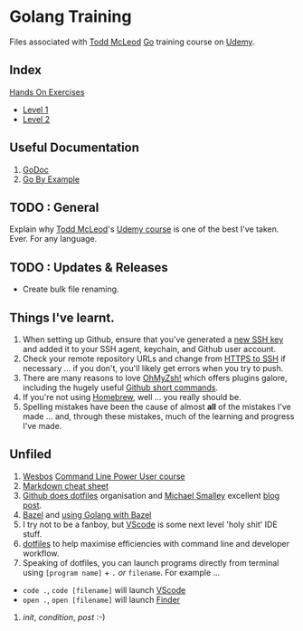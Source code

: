 # Golang Training
 Files associated with [Todd McLeod](https://twitter.com/todd_mcleod) [Go](https://go.dev "The Go programming language") training course on [Udemy](https://www.udemy.com "Main Site").

 ## Index
 [Hands On Exercises][1]
 * [Level 1][2]
 * [Level 2][3]

## Useful Documentation
1. [GoDoc](https://godoc.org "Golang documentation organised a bit better than go.dev")
2. [Go By Example](https://gobyexample.com "Golang documentation with working examples")

## TODO : General
Explain why [Todd McLeod](https://twitter.com/todd_mclead)'s [Udemy course](https://www.udemy.com/course/learn-how-to-code) is one of the best I've taken. Ever. For any language.

## TODO : Updates & Releases
* Create bulk file renaming.

 ## Things I've learnt.
 1. When setting up Github, ensure that you've generated a [new SSH key](https://docs.github.com/en/authentication/connecting-to-github-with-ssh/generating-a-new-ssh-key-and-adding-it-to-the-ssh-agent) and added it to your SSH agent, keychain, and Github user account.
 2. Check your remote repository URLs and change from [HTTPS to SSH](https://docs.github.com/en/get-started/getting-started-with-git/managing-remote-repositories#switching-remote-urls-from-https-to-ssh) if necessary ... if you don't, you'll likely get errors when you try to push.
 3. There are many reasons to love [OhMyZsh!](https://ohmyz.sh/) which offers plugins galore, including the hugely useful [Github short commands](https://kapeli.com/cheat_sheets/Oh-My-Zsh_Git.docset/Contents/Resources/Documents/index).
 4. If you're not using [Homebrew](https://brew.sh/), well ... you really should be.
 5. Spelling mistakes have been the cause of almost **all** of the mistakes I've made ... and, through these mistakes, much of the learning and progress I've made. 

## Unfiled
1. [Wesbos](https://twitter.com/wesbos) [Command Line Power User course](https://commandlinepoweruser.com/)
2. [Markdown cheat sheet](https://www.markdownguide.org/cheat-sheet/)
3. [Github does dotfiles](https://dotfiles.github.io/) organisation and [Michael Smalley](https://twitter.com/michaeljsmalley) excellent [blog post](http://blog.smalleycreative.com/tutorials/using-git-and-github-to-manage-your-dotfiles/).
4. [Bazel](https://bazel.build) and [using Golang with Bazel](https://medium.com/@simontoth/golang-with-bazel-2b5310d4ce48)
5. I try not to be a fanboy, but [VScode](https://code.visualstudio.com/) is some next level 'holy shit' IDE stuff.
6. [dotfiles](https://github.com/mpyeager/dotfiles) to help maximise efficiencies with command line and developer workflow.
7. Speaking of dotfiles, you can launch programs directly from terminal using `[program name]` + `.` _or_ `filename`. For example ...
* `code .`, `code [filename]` will launch [VScode][4]
* `open .`, `open [filename]` will launch [Finder](https://support.apple.com/en-gb/HT201732 "Using Finder on Mac")
1. _init_, _condition_, _post_ :-)

[1]: https://github.com/mpyeager/GolangTraining/tree/main/Hands%20On%20Exercises
[2]: https://github.com/mpyeager/GolangTraining/tree/main/Hands%20On%20Exercises/Level%201
[3]: https://github.com/mpyeager/GolangTraining/tree/main/Hands%20On%20Exercises/Level%202
[4]: https://code.visualstudio.com
